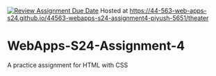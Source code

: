 [![Review Assignment Due Date](https://classroom.github.com/assets/deadline-readme-button-24ddc0f5d75046c5622901739e7c5dd533143b0c8e959d652212380cedb1ea36.svg)](https://classroom.github.com/a/4386q9bN)
Hosted at https://44-563-web-apps-s24.github.io/44563-webapps-s24-assignment4-piyush-5651/theater
# WebApps-S24-Assignment-4
A practice assignment for HTML with CSS
